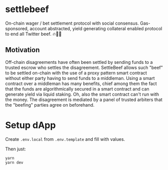 # settlebeef

On-chain wager / bet settlement protocol with social consensus. Gas-sponsored, account abstracted, yield generating collateral enabled protocol to end all Twitter beef. 🔥🧑‍⚖️

## Motivation

Off-chain disagreements have often been settled by sending funds to a trusted escrow who settles the disagreement.
SettleBeef allows such "beef" to be settled on-chain with the use of a proxy pattern smart contract without either party having to send funds to a middleman.
Using a smart contract over a middleman has many benefits, chief among them the fact that the funds are algorithmically secured in a smart contract and can generate yield via liquid staking. Oh, also the smart contract can't run with the money.
The disagreement is mediated by a panel of trusted arbiters that the "beefing" parties agree on beforehand.

# Setup dApp

Create `.env.local` from `.env.template` and fill with values.

Then just:

```
yarn
yarn dev
```
